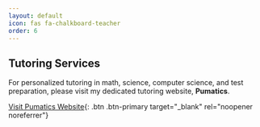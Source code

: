 ```yaml
---
layout: default
icon: fas fa-chalkboard-teacher
order: 6
---
```


## Tutoring Services

For personalized tutoring in math, science, computer science, and test preparation, please visit my dedicated tutoring website, **Pumatics**.

[Visit Pumatics Website](https://www.pumatics.com){: .btn .btn-primary target="_blank" rel="noopener noreferrer"}
